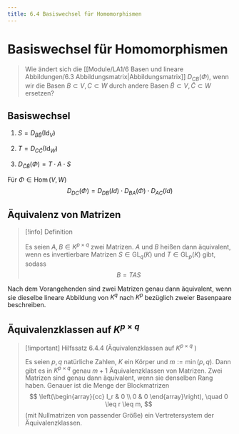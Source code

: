 ```yaml
---
title: 6.4 Basiswechsel für Homomorphismen
---
```


# Basiswechsel für Homomorphismen

> Wie ändert sich die [[Module/LA1/6 Basen und lineare Abbildungen/6.3 Abbildungsmatrix|Abbildungsmatrix]] $D_{CB}(\Phi)$, wenn wir die Basen $B \subset V, C \subset W$ durch andere Basen $\widetilde{B} \subset V, \widetilde{C} \subset W$ ersetzen?

## Basiswechsel

1. $S=D_{B\widetilde{B}}(\operatorname{Id}_{V})$

2. $T=D_{C\widetilde{C}}(\operatorname{Id}_{W})$

3. $D_{\widetilde{C} \widetilde{B}}(\Phi)=T \cdot A \cdot S$

Für $\Phi \in \operatorname{Hom}(V,W)$
$$
D_{DC}(\Phi)=D_{DB}(Id)\cdot D_{BA}(\Phi)\cdot D_{AC}(Id)
$$

## Äquivalenz von Matrizen

> [!info] Definition 
> 
> Es seien $A, B \in K^{p \times q}$ zwei Matrizen. $A$ und $B$ heißen dann äquivalent, wenn es invertierbare Matrizen $S \in \mathrm{GL}_q(K)$ und $T \in \mathrm{GL}_p(K)$ gibt, sodass
> $$
> B=T A S
> $$

Nach dem Vorangehenden sind zwei Matrizen genau dann äquivalent, wenn sie dieselbe lineare Abbildung von $K^q$ nach $K^p$ bezüglich zweier Basenpaare beschreiben.

## Äquivalenzklassen auf $K^{p \times q}$

> [!important] Hilfssatz 6.4.4 (Äquivalenzklassen auf $K^{p \times q}$ )
> 
> Es seien $p, q$ natürliche Zahlen, $K$ ein Körper und $m:=\min (p, q)$. Dann gibt es in $K^{p \times q}$ genau $m+1$ Äquivalenzklassen von Matrizen. Zwei Matrizen sind genau dann äquivalent, wenn sie denselben Rang haben.
> Genauer ist die Menge der Blockmatrizen
> $$
> \left(\begin{array}{cc}
> I_r & 0 \\
> 0 & 0
> \end{array}\right), \quad 0 \leq r \leq m,
> $$
> (mit Nullmatrizen von passender Größe) ein Vertretersystem der Äquivalenzklassen.

